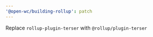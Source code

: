 ```yaml
---
'@open-wc/building-rollup': patch
---
```


Replace `rollup-plugin-terser` with `@rollup/plugin-terser`

